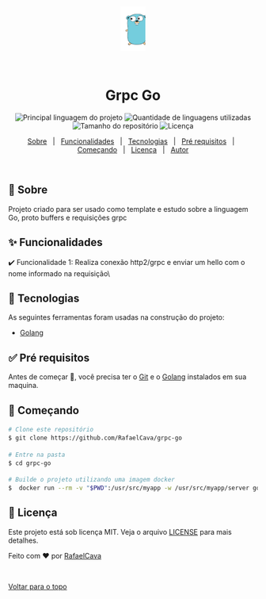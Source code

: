 <div align="center" id="top"> 
  <img src="./assets/golang-gopher.svg" alt="Grpc Go" width="50" />

  &#xa0;

  <!-- <a href="https://grpcgo.netlify.com">Demo</a> -->
</div>

<h1 align="center">Grpc Go</h1>

<p align="center">
  <img alt="Principal linguagem do projeto" src="https://img.shields.io/github/languages/top/RafaelCava/grpc-go?color=56BEB8">

  <img alt="Quantidade de linguagens utilizadas" src="https://img.shields.io/github/languages/count/RafaelCava/grpc-go?color=56BEB8">

  <img alt="Tamanho do repositório" src="https://img.shields.io/github/repo-size/RafaelCava/grpc-go?color=56BEB8">

  <img alt="Licença" src="https://img.shields.io/github/license/RafaelCava/grpc-go?color=56BEB8">

  <!-- <img alt="Github issues" src="https://img.shields.io/github/issues/RafaelCava/grpc-go?color=56BEB8" /> -->

  <!-- <img alt="Github forks" src="https://img.shields.io/github/forks/RafaelCava/grpc-go?color=56BEB8" /> -->

  <!-- <img alt="Github stars" src="https://img.shields.io/github/stars/RafaelCava/grpc-go?color=56BEB8" /> -->
</p>

<!-- Status -->

<!-- <h4 align="center"> 
	🚧  Grpc Go 🚀 Em construção...  🚧
</h4> 

<hr> -->

<p align="center">
  <a href="#dart-sobre">Sobre</a> &#xa0; | &#xa0; 
  <a href="#sparkles-funcionalidades">Funcionalidades</a> &#xa0; | &#xa0;
  <a href="#rocket-tecnologias">Tecnologias</a> &#xa0; | &#xa0;
  <a href="#white_check_mark-pré-requisitos">Pré requisitos</a> &#xa0; | &#xa0;
  <a href="#checkered_flag-começando">Começando</a> &#xa0; | &#xa0;
  <a href="#memo-licença">Licença</a> &#xa0; | &#xa0;
  <a href="https://github.com/RafaelCava" target="_blank">Autor</a>
</p>

<br>

## :dart: Sobre ##

Projeto criado para ser usado como template e estudo sobre a linguagem Go, proto buffers e requisições grpc

## :sparkles: Funcionalidades ##

:heavy_check_mark: Funcionalidade 1: Realiza conexão http2/grpc e enviar um hello com o nome informado na requisição\

## :rocket: Tecnologias ##

As seguintes ferramentas foram usadas na construção do projeto:

- [Golang](https://go.dev/)

## :white_check_mark: Pré requisitos ##

Antes de começar :checkered_flag:, você precisa ter o [Git](https://git-scm.com) e o [Golang](https://go.dev/) instalados em sua maquina.

## :checkered_flag: Começando ##

```bash
# Clone este repositório
$ git clone https://github.com/RafaelCava/grpc-go

# Entre na pasta
$ cd grpc-go

# Builde o projeto utilizando uma imagem docker 
$  docker run --rm -v "$PWD":/usr/src/myapp -w /usr/src/myapp/server golang:1.18 go build -v
```

## :memo: Licença ##

Este projeto está sob licença MIT. Veja o arquivo [LICENSE](LICENSE) para mais detalhes.


Feito com :heart: por <a href="https://github.com/RafaelCava" target="_blank">RafaelCava</a>

&#xa0;

<a href="#top">Voltar para o topo</a>
